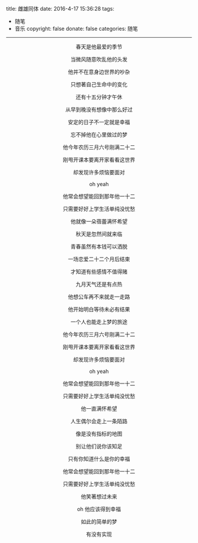 title: 雌雄同体
date: 2016-4-17 15:36:28
tags:
- 随笔
- 音乐
copyright: false
donate: false
categories: 随笔
---

<center>
春天是他最爱的季节

当微风随意吹乱他的头发

他并不在意身边世界的吵杂

只想著自己生命中的变化

还有十五分钟才午休

从早到晚没有想像中那么好过

安定的日子不一定就是幸福

忘不掉他在心里做过的梦

他今年农历三月六号刚满二十二

刚甩开课本要离开家看看这世界

却发现许多烦恼要面对

oh yeah

他常会想望能回到那年他一十二

只需要好好上学生活单纯没忧愁

他就像一朵蓓蕾满怀希望

秋天是忽然间就来临

青春虽然有本钱可以洒脱

一场恋爱二十二个月后结束

才知道有些感情不值得赌
<!--more-->
九月天气还是有点热

他想公车再不来就走一走路

他开始明白等待未必有结果

一个人也能走上梦的旅途

他今年农历三月六号刚满二十二

刚甩开课本要离开家看看这世界

却发现许多烦恼要面对

oh yeah

他常会想望能回到那年他一十二

只需要好好上学生活单纯没忧愁

他一直满怀希望

人生偶尔会走上一条陌路

像是没有指标的地图

别让他们说你该知足

只有你知道什么是你的幸福

他常会想望能回到那年他一十二

只需要好好上学生活单纯没忧愁

他笑著想过未来

oh 他应该得到幸福

如此的简单的梦

有没有实现


</center>